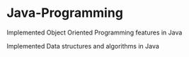 # Java-Programming

 Implemented Object Oriented Programming features in Java


 Implemented Data structures and algorithms in Java


